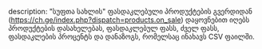 description: "სუფთა სახლის" ფასდაკლებული პროდუქტების გვერდიდან (https://ch.ge/index.php?dispatch=products.on_sale) დაყოვნებით იღებს პროდუქტების დასახელებას, ფასდაკლებულ ფასს, ძველ ფასს, ფასდაკლების პროცენტს და დანაზოგს, რომელსაც ინახავს CSV ფაილში.
